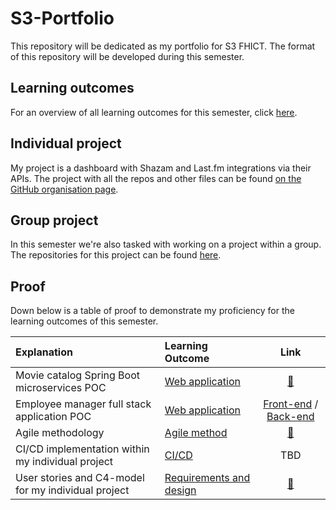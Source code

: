 # S3-Portfolio
This repository will be dedicated as my portfolio for S3 FHICT. The format of this repository will be developed during this semester.

## Learning outcomes
For an overview of all learning outcomes for this semester, click [here](https://github.com/rmzhen/S3-Portfolio/blob/main/docs/learning-outcomes.md).

## Individual project
My project is a dashboard with Shazam and Last.fm integrations via their APIs. The project with all the repos and other files can be found [on the GitHub organisation page](https://github.com/IPS3-Shazzboard).

## Group project
In this semester we're also tasked with working on a project within a group. The repositories for this project can be found [here](https://github.com/Modus-1).

## Proof
Down below is a table of proof to demonstrate my proficiency for the learning outcomes of this semester.

| Explanation | Learning Outcome | Link |
|:------------|:-----------------|:----:|
| Movie catalog Spring Boot microservices POC | [Web application](docs/learning-outcomes.md#1-web-application) | [🔗](https://github.com/rmzhen/PoC_MovieCatalog)
| Employee manager full stack application POC | [Web application](docs/learning-outcomes.md#1-web-application) | [Front-end](https://github.com/rmzhen/PoC_EmployeeManagerFE) / [Back-end](https://github.com/rmzhen/PoC_EmployeeManager)
| Agile methodology | [Agile method](docs/learning-outcomes.md#3-agile-method) | [🔗](proof/agile-methodology.md)
| CI/CD implementation within my individual project | [CI/CD](docs/learning-outcomes.md#4-cicd) | TBD
| User stories and C4-model for my individual project | [Requirements and design](docs/learning-outcomes.md#6-requirements-and-design) | [🔗](proof/user-stories&c4-models.md)
